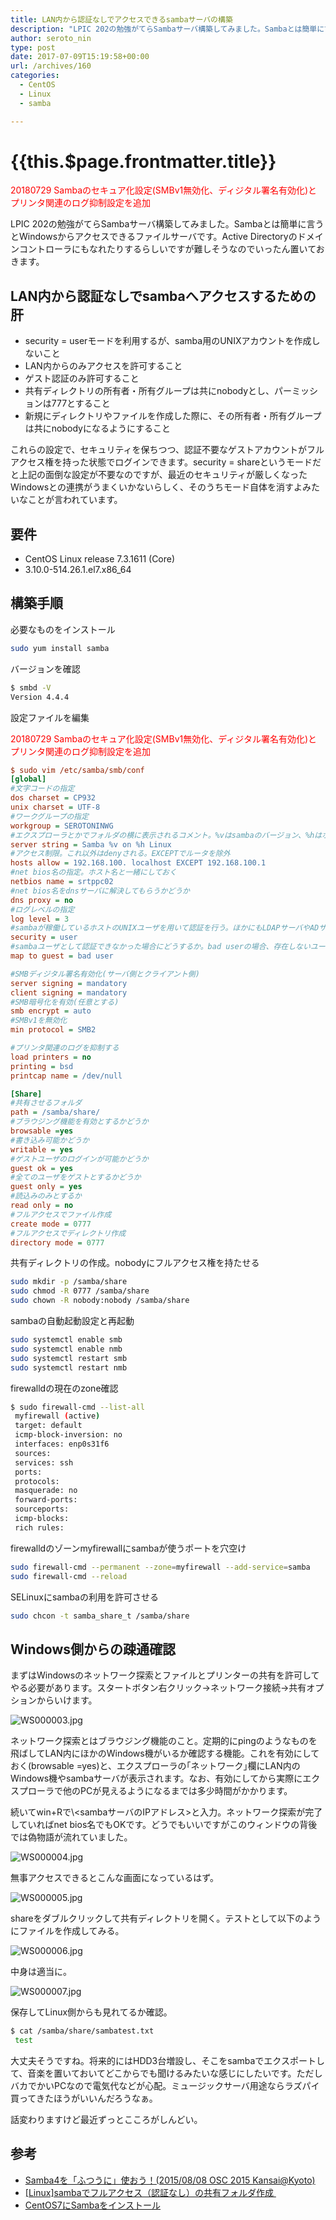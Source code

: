 ```yaml
---
title: LAN内から認証なしでアクセスできるsambaサーバの構築
description: "LPIC 202の勉強がてらSambaサーバ構築してみました。Sambaとは簡単に言うとWindowsからアクセスできるファイルサーバです。Active Directoryのドメインコントローラにもなれたりするらしいですが難しそうなのでいったん置いておきます。"
author: seroto_nin
type: post
date: 2017-07-09T15:19:58+00:00
url: /archives/160
categories:
  - CentOS
  - Linux
  - samba

---
```

# {{this.$page.frontmatter.title}}

<CategoriesAndDate/>

<span style="color: #ff0000;">20180729 Sambaのセキュア化設定(SMBv1無効化、ディジタル署名有効化)とプリンタ関連のログ抑制設定を追加</span>

LPIC 202の勉強がてらSambaサーバ構築してみました。Sambaとは簡単に言うとWindowsからアクセスできるファイルサーバです。Active Directoryのドメインコントローラにもなれたりするらしいですが難しそうなのでいったん置いておきます。

<!--more-->

## LAN内から認証なしでsambaへアクセスするための肝

- security = userモードを利用するが、samba用のUNIXアカウントを作成しないこと
- LAN内からのみアクセスを許可すること
- ゲスト認証のみ許可すること
- 共有ディレクトリの所有者・所有グループは共にnobodyとし、パーミッションは777とすること
- 新規にディレクトリやファイルを作成した際に、その所有者・所有グループは共にnobodyになるようにすること

これらの設定で、セキュリティを保ちつつ、認証不要なゲストアカウントがフルアクセス権を持った状態でログインできます。security = shareというモードだと上記の面倒な設定が不要なのですが、最近のセキュリティが厳しくなったWindowsとの連携がうまくいかないらしく、そのうちモード自体を消すよみたいなことが言われています。

## 要件

- CentOS Linux release 7.3.1611 (Core)
- 3.10.0-514.26.1.el7.x86_64

## 構築手順

必要なものをインストール

```bash
sudo yum install samba
```

バージョンを確認

```bash
$ smbd -V
Version 4.4.4
```

設定ファイルを編集

<span style="color: #ff0000;">20180729 Sambaのセキュア化設定(SMBv1無効化、ディジタル署名有効化)とプリンタ関連のログ抑制設定を追加</span>

```ini
$ sudo vim /etc/samba/smb/conf
[global]
#文字コードの指定
dos charset = CP932
unix charset = UTF-8
#ワークグループの指定
workgroup = SEROTONINWG
#エクスプローラとかでフォルダの横に表示されるコメント。%vはsambaのバージョン、%hはホスト名を示すsmb.confの変数
server string = Samba %v on %h Linux
#アクセス制限。これ以外はdenyされる。EXCEPTでルータを除外
hosts allow = 192.168.100. localhost EXCEPT 192.168.100.1
#net bios名の指定。ホスト名と一緒にしておく
netbios name = srtppc02
#net bios名をdnsサーバに解決してもらうかどうか
dns proxy = no
#ログレベルの指定
log level = 3
#sambaが稼働しているホストのUNIXユーザを用いて認証を行う。ほかにもLDAPサーバやADサーバを用いて認証を行うようにもできる
security = user
#sambaユーザとして認証できなかった場合にどうするか。bad userの場合、存在しないユーザでログインしようとした時にゲスト認証だとみなす
map to guest = bad user

#SMBディジタル署名有効化(サーバ側とクライアント側)
server signing = mandatory
client signing = mandatory
#SMB暗号化を有効(任意とする)
smb encrypt = auto
#SMBv1を無効化
min protocol = SMB2

#プリンタ関連のログを抑制する
load printers = no
printing = bsd
printcap name = /dev/null

[Share]
#共有させるフォルダ
path = /samba/share/
#ブラウジング機能を有効とするかどうか
browsable =yes
#書き込み可能かどうか
writable = yes
#ゲストユーザのログインが可能かどうか
guest ok = yes
#全てのユーザをゲストとするかどうか
guest only = yes
#読込みのみとするか
read only = no
#フルアクセスでファイル作成
create mode = 0777
#フルアクセスでディレクトリ作成
directory mode = 0777
```

共有ディレクトリの作成。nobodyにフルアクセス権を持たせる

```bash
sudo mkdir -p /samba/share
sudo chmod -R 0777 /samba/share
sudo chown -R nobody:nobody /samba/share
```

sambaの自動起動設定と再起動

```bash
sudo systemctl enable smb
sudo systemctl enable nmb
sudo systemctl restart smb
sudo systemctl restart nmb
```

firewalldの現在のzone確認

```bash
$ sudo firewall-cmd --list-all
 myfirewall (active)
 target: default
 icmp-block-inversion: no
 interfaces: enp0s31f6
 sources:
 services: ssh
 ports:
 protocols:
 masquerade: no
 forward-ports:
 sourceports:
 icmp-blocks:
 rich rules:
 ```

firewalldのゾーンmyfirewallにsambaが使うポートを穴空け

```bash
sudo firewall-cmd --permanent --zone=myfirewall --add-service=samba
sudo firewall-cmd --reload
```

SELinuxにsambaの利用を許可させる

```bash
sudo chcon -t samba_share_t /samba/share
```

## Windows側からの疎通確認

まずはWindowsのネットワーク探索とファイルとプリンターの共有を許可してやる必要があります。スタートボタン右クリック→ネットワーク接続→共有オプションからいけます。

![WS000003.jpg](./WS000003.jpg)

ネットワーク探索とはブラウジング機能のこと。定期的にpingのようなものを飛ばしてLAN内にほかのWindows機がいるか確認する機能。これを有効にしておく(browsable =yes)と、エクスプローラの｢ネットワーク｣欄にLAN内のWindows機やsambaサーバが表示されます。なお、有効にしてから実際にエクスプローラで他のPCが見えるようになるまでは多少時間がかかります。

続いてwin+Rで\\<sambaサーバのIPアドレス>と入力。ネットワーク探索が完了していればnet bios名でもOKです。どうでもいいですがこのウィンドウの背後では偽物語が流れていました。

![WS000004.jpg](./WS000004.jpg)

無事アクセスできるとこんな画面になっているはず。

![WS000005.jpg](./WS000005.jpg)

shareをダブルクリックして共有ディレクトリを開く。テストとして以下のようにファイルを作成してみる。

![WS000006.jpg](./WS000006.jpg)

中身は適当に。

![WS000007.jpg](./WS000007.jpg)

保存してLinux側からも見れてるか確認。

```bash
$ cat /samba/share/sambatest.txt
 test
```

大丈夫そうですね。将来的にはHDD3台増設し、そこをsambaでエクスポートして、音楽を置いておいてどこからでも聞けるみたいな感じにしたいです。ただしバカでかいPCなので電気代などが心配。ミュージックサーバ用途ならラズパイ買ってきたほうがいいんだろうなぁ。

話変わりますけど最近ずっとこころがしんどい。

## 参考

- [Samba4を「ふつうに」使おう！(2015/08/08 OSC 2015 Kansai@Kyoto)][1]
- [[Linux]sambaでフルアクセス（認証なし）の共有フォルダ作成 ][2]
- [CentOS7にSambaをインストール][3]

 [1]: https://www.slideshare.net/takahashimotonobu/samba420150809-osc-2015-kansaikyoto
 [2]: http://d.hatena.ne.jp/akihito_sado/20120722/p1
 [3]: https://orebibou.com/2014/12/centos7%E3%81%ABsamba%E3%82%92%E3%82%A4%E3%83%B3%E3%82%B9%E3%83%88%E3%83%BC%E3%83%AB/
